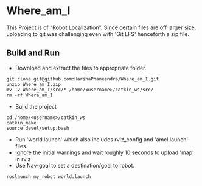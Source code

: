 # Where_am_I

This Project is of "Robot Localization". Since certain files are off larger size, uploading to git was challenging even with 'Git LFS' henceforth a zip file.

## Build and Run
* Download and extract the files to appropriate folder.
```
git clone git@github.com:HarshaPhaneendra/Where_am_I.git
unzip Where_am_I.zip
mv -v Where_am_I/src/* /home/<username>/catkin_ws/src/
rm -rf Where_am_I
```

* Build the project
```
cd /home/<username>/catkin_ws
catkin_make
source devel/setup.bash
```
* Run 'world.launch' which also includes rviz_config and 'amcl.launch' files. 
* Ignore the initial warnings and wait roughly 10 seconds to upload 'map' in rviz 
* Use Nav-goal to set a destination/goal to robot. 

```
roslaunch my_robot world.launch
```

